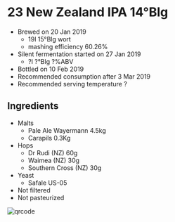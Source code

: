 # 23 New Zealand IPA 14°Blg

  * Brewed on 20 Jan 2019
    * 19l 15°Blg wort
    * mashing efficiency 60.26%
  * Silent fermentation started on 27 Jan 2019
    * ?l ?°Blg ?%ABV
  * Bottled on 10 Feb 2019
  * Recommended consumption after 3 Mar 2019
  * Recommended serving temperature ?

## Ingredients

  * Malts
    * Pale Ale Wayermann 4.5kg
    * Carapils 0.3Kg
  * Hops
    * Dr Rudi (NZ) 60g
    * Waimea (NZ) 30g
    * Southern Cross (NZ) 30g
  * Yeast
    * Safale US-05
  * Not filtered
  * Not pasteurized
  
![qrcode](qrs/23.png)

